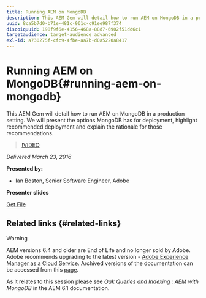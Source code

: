 ```yaml
---
title: Running AEM on MongoDB
description: This AEM Gem will detail how to run AEM on MongoDB in a production setting. We will present the options MongoDB has for deployment, highlight recommended deployment and explain the rationale for those recommendations.
uuid: 8ca5b7d0-b71e-481c-961c-c91ee987f374
discoiquuid: 198f9f6e-4156-468a-88d7-6902f51dd6c1
targetaudience: target-audience advanced
exl-id: a730275f-cfc9-4fbe-aa7b-d0a5220a8417
---
```

# Running AEM on MongoDB{#running-aem-on-mongodb}

This AEM Gem will detail how to run AEM on MongoDB in a production setting. We will present the options MongoDB has for deployment, highlight recommended deployment and explain the rationale for those recommendations.

>[!VIDEO](https://video.tv.adobe.com/v/19304/?quality=9)

*Delivered March 23, 2016*

**Presented by:**

* Ian Boston, Senior Software Engineer, Adobe

**Presenter slides**

[Get File](assets/aem-gems-032316-onmongodb.pdf)

## Related links {#related-links}

>[!WARNING]
>
>AEM versions 6.4 and older are End of Life and no longer sold by Adobe.  Adobe recommends upgrading to the latest version - [Adobe Experience Manager as a Cloud Service](https://experienceleague.adobe.com/docs/experience-manager-cloud-service.html).  Archived versions of the documentation can be accessed from this [page](https://experienceleague.adobe.com/docs/experience-manager-release-information/aem-release-updates/previous-updates/aem-previous-versions.html).
>
>As it relates to this session please see *Oak Queries and Indexing : AEM with MongoDB* in the AEM 6.1 documentation.

<!--
[Get back to the Overview](https://helpx.adobe.com/experience-manager/kt/eseminars/gems/aem-index.html)
-->
